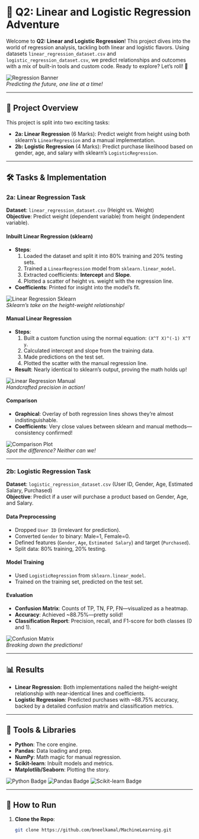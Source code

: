 

# 🚀 Q2: Linear and Logistic Regression Adventure

Welcome to **Q2: Linear and Logistic Regression**! This project dives into the world of regression analysis, tackling both linear and logistic flavors. Using datasets `linear_regression_dataset.csv` and `logistic_regression_dataset.csv`, we predict relationships and outcomes with a mix of built-in tools and custom code. Ready to explore? Let’s roll! 🌟

![Regression Banner](https://raw.githubusercontent.com/bneelkamal/MachineLearning/main/images/q2_banner.png)  
*Predicting the future, one line at a time!*

---

## 🎯 Project Overview

This project is split into two exciting tasks:
- **2a: Linear Regression** (6 Marks): Predict weight from height using both sklearn’s `LinearRegression` and a manual implementation.
- **2b: Logistic Regression** (4 Marks): Predict purchase likelihood based on gender, age, and salary with sklearn’s `LogisticRegression`.

---

## 🛠️ Tasks & Implementation

### 2a: Linear Regression Task
**Dataset**: `linear_regression_dataset.csv` (Height vs. Weight)  
**Objective**: Predict weight (dependent variable) from height (independent variable).

#### Inbuilt Linear Regression (sklearn)
- **Steps**:
  1. Loaded the dataset and split it into 80% training and 20% testing sets.
  2. Trained a `LinearRegression` model from `sklearn.linear_model`.
  3. Extracted coefficients: **Intercept** and **Slope**.
  4. Plotted a scatter of height vs. weight with the regression line.
- **Coefficients**: Printed for insight into the model’s fit.

![Linear Regression Sklearn](h[ttps://raw.githubusercontent.com/bneelkamal/MachineLearning/main/images/linear_sklearn.png](https://github.com/bneelkamal/MachineLearning/blob/main/Projects/images/linear_regression_manual.png))  
*Sklearn’s take on the height-weight relationship!*

#### Manual Linear Regression
- **Steps**:
  1. Built a custom function using the normal equation: `(X^T X)^(-1) X^T y`.
  2. Calculated intercept and slope from the training data.
  3. Made predictions on the test set.
  4. Plotted the scatter with the manual regression line.
- **Result**: Nearly identical to sklearn’s output, proving the math holds up!

![Linear Regression Manual](https://raw.githubusercontent.com/bneelkamal/MachineLearning/main/images/linear_manual.png)  
*Handcrafted precision in action!*

#### Comparison
- **Graphical**: Overlay of both regression lines shows they’re almost indistinguishable.
- **Coefficients**: Very close values between sklearn and manual methods—consistency confirmed!

![Comparison Plot](https://raw.githubusercontent.com/bneelkamal/MachineLearning/main/images/linear_comparison.png)  
*Spot the difference? Neither can we!*

---

### 2b: Logistic Regression Task
**Dataset**: `logistic_regression_dataset.csv` (User ID, Gender, Age, Estimated Salary, Purchased)  
**Objective**: Predict if a user will purchase a product based on Gender, Age, and Salary.

#### Data Preprocessing
- Dropped `User ID` (irrelevant for prediction).
- Converted `Gender` to binary: Male=1, Female=0.
- Defined features (`Gender`, `Age`, `Estimated Salary`) and target (`Purchased`).
- Split data: 80% training, 20% testing.

#### Model Training
- Used `LogisticRegression` from `sklearn.linear_model`.
- Trained on the training set, predicted on the test set.

#### Evaluation
- **Confusion Matrix**: Counts of TP, TN, FP, FN—visualized as a heatmap.
- **Accuracy**: Achieved ~88.75%—pretty solid!
- **Classification Report**: Precision, recall, and F1-score for both classes (0 and 1).

![Confusion Matrix](https://raw.githubusercontent.com/bneelkamal/MachineLearning/main/images/logistic_confusion.png)  
*Breaking down the predictions!*

---

## 📊 Results
- **Linear Regression**: Both implementations nailed the height-weight relationship with near-identical lines and coefficients.
- **Logistic Regression**: Predicted purchases with ~88.75% accuracy, backed by a detailed confusion matrix and classification metrics.

---

## 🧰 Tools & Libraries
- **Python**: The core engine.
- **Pandas**: Data loading and prep.
- **NumPy**: Math magic for manual regression.
- **Scikit-learn**: Inbuilt models and metrics.
- **Matplotlib/Seaborn**: Plotting the story.

![Python Badge](https://img.shields.io/badge/Python-3.9+-blue.svg) ![Pandas Badge](https://img.shields.io/badge/Pandas-1.5+-orange.svg) ![Scikit-learn Badge](https://img.shields.io/badge/Scikit--learn-1.3+-green.svg)

---

## 🚀 How to Run
1. **Clone the Repo**:
   ```bash
   git clone https://github.com/bneelkamal/MachineLearning.git
